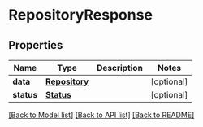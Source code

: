 # RepositoryResponse

## Properties
Name | Type | Description | Notes
------------ | ------------- | ------------- | -------------
**data** | [**Repository**](Repository.md) |  | [optional] 
**status** | [**Status**](Status.md) |  | [optional] 

[[Back to Model list]](../README.md#documentation-for-models) [[Back to API list]](../README.md#documentation-for-api-endpoints) [[Back to README]](../README.md)

